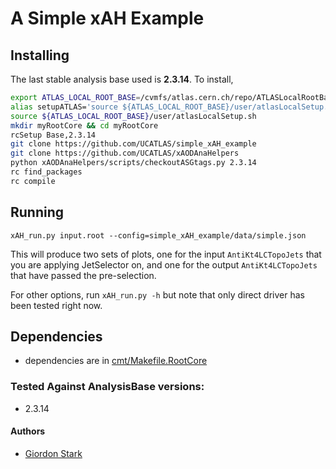 # A Simple xAH Example

## Installing
The last stable analysis base used is **2.3.14**. To install,
```bash
export ATLAS_LOCAL_ROOT_BASE=/cvmfs/atlas.cern.ch/repo/ATLASLocalRootBase
alias setupATLAS='source ${ATLAS_LOCAL_ROOT_BASE}/user/atlasLocalSetup.sh'
source ${ATLAS_LOCAL_ROOT_BASE}/user/atlasLocalSetup.sh
mkdir myRootCore && cd myRootCore
rcSetup Base,2.3.14
git clone https://github.com/UCATLAS/simple_xAH_example
git clone https://github.com/UCATLAS/xAODAnaHelpers
python xAODAnaHelpers/scripts/checkoutASGtags.py 2.3.14
rc find_packages
rc compile
```

## Running

```xAH_run.py input.root --config=simple_xAH_example/data/simple.json```

This will produce two sets of plots, one for the input `AntiKt4LCTopoJets` that you are applying JetSelector on, and one for the output `AntiKt4LCTopoJets` that have passed the pre-selection.

For other options, run `xAH_run.py -h` but note that only direct driver has been tested right now.

## Dependencies
 - dependencies are in [cmt/Makefile.RootCore](cmt/Makefile.RootCore)

### Tested Against AnalysisBase versions:
 - 2.3.14

#### Authors
- [Giordon Stark](https://github.com/kratsg)
